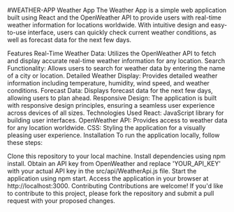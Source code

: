#WEATHER-APP
Weather App
The Weather App is a simple web application built using React and the OpenWeather API to provide users with real-time weather information for locations worldwide. With intuitive design and easy-to-use interface, users can quickly check current weather conditions, as well as forecast data for the next few days.

Features
Real-Time Weather Data: Utilizes the OpenWeather API to fetch and display accurate real-time weather information for any location.
Search Functionality: Allows users to search for weather data by entering the name of a city or location.
Detailed Weather Display: Provides detailed weather information including temperature, humidity, wind speed, and weather conditions.
Forecast Data: Displays forecast data for the next few days, allowing users to plan ahead.
Responsive Design: The application is built with responsive design principles, ensuring a seamless user experience across devices of all sizes.
Technologies Used
React: JavaScript library for building user interfaces.
OpenWeather API: Provides access to weather data for any location worldwide.
CSS: Styling the application for a visually pleasing user experience.
Installation
To run the application locally, follow these steps:

Clone this repository to your local machine.
Install dependencies using npm install.
Obtain an API key from OpenWeather and replace 'YOUR_API_KEY' with your actual API key in the src/api/WeatherApi.js file.
Start the application using npm start.
Access the application in your browser at http://localhost:3000.
Contributing
Contributions are welcome! If you'd like to contribute to this project, please fork the repository and submit a pull request with your proposed changes.
